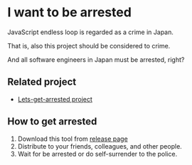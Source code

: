 # I want to be arrested

JavaScript endless loop is regarded as a crime in Japan.

That is, also this project should be considered to crime.

And all software engineers in Japan must be arrested, right?

## Related project

* [Lets-get-arrested project](https://github.com/hamukazu/lets-get-arrested)

## How to get arrested

1. Download this tool from [release page](https://github.com/ryo-yamaoka/i-want-to-be-arrested/releases)
1. Distribute to your friends, colleagues, and other people.
1. Wait for be arrested or do self-surrender to the police.
